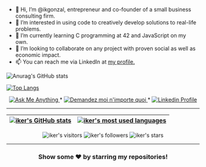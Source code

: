- 👋 Hi, I’m @ikgonzal, entrepreneur and co-founder of a small business consulting firm. 
- 👀 I’m interested in using code to creatively develop solutions to real-life problems.
- 🌱 I’m currently learning C programming at 42 and JavaScript on my own.
- 💞️ I’m looking to collaborate on any project with proven social as well as economic impact.
- 📫 You can reach me via LinkedIn at <a href="https://www.linkedin.com/in/ikgonzal/ target=_blank"> my profile.</a>

![Anurag's GitHub stats](https://github-readme-stats.vercel.app/api?username=iker-gonzalez&theme=duefy&show_icons=true) 

[![Top Langs](https://github-readme-stats.vercel.app/api/top-langs/?username=iker-gonzalez&layout=compact)](https://github.com/anuraghazra/github-readme-stats)

<p align="center">
	<a href="mailto:ikgonzal@aiagasesores.com">
		<img alt="Ask Me Anything" src="https://img.shields.io/badge/-Ask_me_anything-blueviolet?style=flat&logo=Gmail&logoColor=white&link=mailto:amanda_pinha@hotmail.com" />
	</a>
	<span> * </span>
	<a href="mailto:ikgonzal@aiagasesores.com">
		<img alt="Demandez moi n'importe quoi" src="https://img.shields.io/badge/-Demandez_moi_n'%20importe_quoi-blueviolet?style=flat&logo=Gmail&logoColor=white&link=mailto:amanda_pinha@hotmail.com" />
	</a>
	<span> * </span>
	<a href="https://www.linkedin.com/in/appinha/">
		<img alt="Linkedin Profile" src="https://img.shields.io/badge/-Linkedin_Profile-0072b1?style=flat&logo=Linkedin&logoColor=white&link=https://www.linkedin.com/in/ikgonzal/" />
	</a>
</p>

---

| [![iker's GitHub stats](https://github-readme-stats.vercel.app/api?username=iker-gonzalez&count_private=true&show_icons=true&hide=issues&hide_border=true&theme=jolly)](https://github.com/appinha?tab=repositories) | [![iker's most used languages](https://github-readme-stats.vercel.app/api/top-langs/?username=iker-gonzalez&layout=compact&hide_border=true&theme=jolly)](https://github.com/appinha?tab=repositories) |
|:-:|:-:|

<p align="center">
	<img alt="iker's visitors" src="https://komarev.com/ghpvc/?username=iker-gonzalez&color=8c36db&style=flat&label=visitors" />
	<img alt="iker's followers" src="https://img.shields.io/github/followers/iker-gonzalez?color=blueviolet" />
	<img alt="iker's stars" src="https://img.shields.io/github/stars/iker-gonzalez?color=blueviolet" />
</p>

---

<h3 align="center">
	Show some ❤️ by starring my repositories!
</h3>

